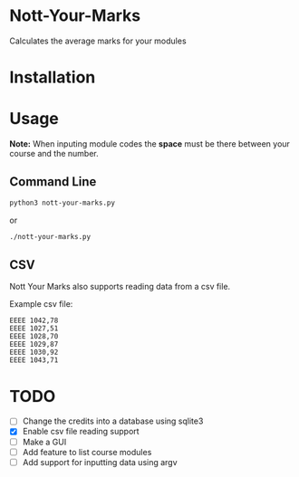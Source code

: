 # Nott-Your-Marks
Calculates the average marks for your modules

# Installation

# Usage
**Note:** When inputing module codes the **space** must be there between your course and the number.
## Command Line
``` sh
python3 nott-your-marks.py
```
or

``` sh
./nott-your-marks.py
```

## CSV
Nott Your Marks also supports reading data from a csv file. 

Example csv file:

``` csv
EEEE 1042,78
EEEE 1027,51
EEEE 1028,70
EEEE 1029,87
EEEE 1030,92
EEEE 1043,71
```

# TODO
  * [ ] Change the credits into a database using sqlite3
  * [x] Enable csv file reading support
  * [ ] Make a GUI
  * [ ] Add feature to list course modules
  * [ ] Add support for inputting data using argv  
